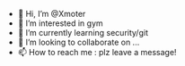 - 👋 Hi, I’m @Xmoter
- 👀 I’m interested in gym
- 🌱 I’m currently learning security/git
- 💞️ I’m looking to collaborate on ...
- 📫 How to reach me : plz leave a message!

<!---
Xmoter/Xmoter is a ✨ special ✨ repository because its `README.md` (this file) appears on your GitHub profile.
You can click the Preview link to take a look at your changes.
--->
